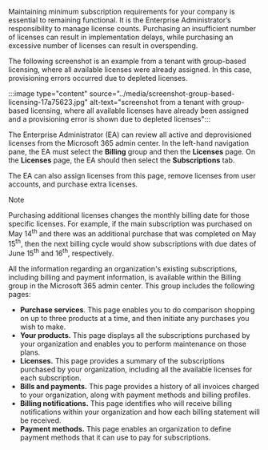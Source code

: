 Maintaining minimum subscription requirements for your company is essential to remaining functional. It is the Enterprise Administrator’s responsibility to manage license counts. Purchasing an insufficient number of licenses can result in implementation delays, while purchasing an excessive number of licenses can result in overspending.

The following screenshot is an example from a tenant with group-based licensing, where all available licenses were already assigned. In this case, provisioning errors occurred due to depleted licenses.

:::image type="content" source="../media/screenshot-group-based-licensing-17a75623.jpg" alt-text="screenshot from a tenant with group-based licensing, where all available licenses have already been assigned and a provisioning error is shown due to depleted licenses":::


The Enterprise Administrator (EA) can review all active and deprovisioned licenses from the Microsoft 365 admin center. In the left-hand navigation pane, the EA must select the **Billing** group and then the **Licenses** page. On the **Licenses** page, the EA should then select the **Subscriptions** tab.

The EA can also assign licenses from this page, remove licenses from user accounts, and purchase extra licenses.

> [!NOTE]
> Purchasing additional licenses changes the monthly billing date for those specific licenses. For example, if the main subscription was purchased on May 14<sup>th</sup> and there was an additional purchase that was completed on May 15<sup>th</sup>, then the next billing cycle would show subscriptions with due dates of June 15<sup>th</sup> and 16<sup>th</sup>, respectively.

All the information regarding an organization's existing subscriptions, including billing and payment information, is available within the Billing group in the Microsoft 365 admin center. This group includes the following pages:

 *  **Purchase services**. This page enables you to do comparison shopping on up to three products at a time, and then initiate any purchases you wish to make.
 *  **Your products.** This page displays all the subscriptions purchased by your organization and enables you to perform maintenance on those plans.
 *  **Licenses.** This page provides a summary of the subscriptions purchased by your organization, including all the available licenses for each subscription.
 *  **Bills and payments.** This page provides a history of all invoices charged to your organization, along with payment methods and billing profiles.
 *  **Billing notifications.** This page identifies who will receive billing notifications within your organization and how each billing statement will be received.
 *  **Payment methods.** This page enables an organization to define payment methods that it can use to pay for subscriptions.
